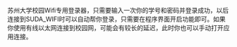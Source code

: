 苏州大学校园Wifi专用登录器，只需要输入一次你的学号和密码并登录成功，以后连接到SUDA_WIFI时可以自动帮你登录，只需要在程序界面开启功能即可。如果你使用有线以太网连接到校园网，可能会有较长的延迟，此时你也可以手动打开应用连接。
